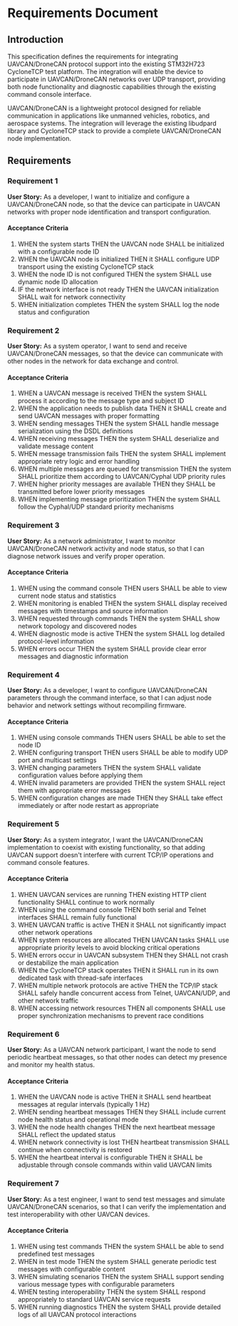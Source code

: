 # Requirements Document

## Introduction

This specification defines the requirements for integrating UAVCAN/DroneCAN protocol support into the existing STM32H723 CycloneTCP test platform. The integration will enable the device to participate in UAVCAN/DroneCAN networks over UDP transport, providing both node functionality and diagnostic capabilities through the existing command console interface.

UAVCAN/DroneCAN is a lightweight protocol designed for reliable communication in applications like unmanned vehicles, robotics, and aerospace systems. The integration will leverage the existing libudpard library and CycloneTCP stack to provide a complete UAVCAN/DroneCAN node implementation.

## Requirements

### Requirement 1

**User Story:** As a developer, I want to initialize and configure a UAVCAN/DroneCAN node, so that the device can participate in UAVCAN networks with proper node identification and transport configuration.

#### Acceptance Criteria

1. WHEN the system starts THEN the UAVCAN node SHALL be initialized with a configurable node ID
2. WHEN the UAVCAN node is initialized THEN it SHALL configure UDP transport using the existing CycloneTCP stack
3. WHEN the node ID is not configured THEN the system SHALL use dynamic node ID allocation
4. IF the network interface is not ready THEN the UAVCAN initialization SHALL wait for network connectivity
5. WHEN initialization completes THEN the system SHALL log the node status and configuration

### Requirement 2

**User Story:** As a system operator, I want to send and receive UAVCAN/DroneCAN messages, so that the device can communicate with other nodes in the network for data exchange and control.

#### Acceptance Criteria

1. WHEN a UAVCAN message is received THEN the system SHALL process it according to the message type and subject ID
2. WHEN the application needs to publish data THEN it SHALL create and send UAVCAN messages with proper formatting
3. WHEN sending messages THEN the system SHALL handle message serialization using the DSDL definitions
4. WHEN receiving messages THEN the system SHALL deserialize and validate message content
5. WHEN message transmission fails THEN the system SHALL implement appropriate retry logic and error handling
6. WHEN multiple messages are queued for transmission THEN the system SHALL prioritize them according to UAVCAN/Cyphal UDP priority rules
7. WHEN higher priority messages are available THEN they SHALL be transmitted before lower priority messages
8. WHEN implementing message prioritization THEN the system SHALL follow the Cyphal/UDP standard priority mechanisms

### Requirement 3

**User Story:** As a network administrator, I want to monitor UAVCAN/DroneCAN network activity and node status, so that I can diagnose network issues and verify proper operation.

#### Acceptance Criteria

1. WHEN using the command console THEN users SHALL be able to view current node status and statistics
2. WHEN monitoring is enabled THEN the system SHALL display received messages with timestamps and source information
3. WHEN requested through commands THEN the system SHALL show network topology and discovered nodes
4. WHEN diagnostic mode is active THEN the system SHALL log detailed protocol-level information
5. WHEN errors occur THEN the system SHALL provide clear error messages and diagnostic information

### Requirement 4

**User Story:** As a developer, I want to configure UAVCAN/DroneCAN parameters through the command interface, so that I can adjust node behavior and network settings without recompiling firmware.

#### Acceptance Criteria

1. WHEN using console commands THEN users SHALL be able to set the node ID
2. WHEN configuring transport THEN users SHALL be able to modify UDP port and multicast settings
3. WHEN changing parameters THEN the system SHALL validate configuration values before applying them
4. WHEN invalid parameters are provided THEN the system SHALL reject them with appropriate error messages
5. WHEN configuration changes are made THEN they SHALL take effect immediately or after node restart as appropriate

### Requirement 5

**User Story:** As a system integrator, I want the UAVCAN/DroneCAN implementation to coexist with existing functionality, so that adding UAVCAN support doesn't interfere with current TCP/IP operations and command console features.

#### Acceptance Criteria

1. WHEN UAVCAN services are running THEN existing HTTP client functionality SHALL continue to work normally
2. WHEN using the command console THEN both serial and Telnet interfaces SHALL remain fully functional
3. WHEN UAVCAN traffic is active THEN it SHALL not significantly impact other network operations
4. WHEN system resources are allocated THEN UAVCAN tasks SHALL use appropriate priority levels to avoid blocking critical operations
5. WHEN errors occur in UAVCAN subsystem THEN they SHALL not crash or destabilize the main application
6. WHEN the CycloneTCP stack operates THEN it SHALL run in its own dedicated task with thread-safe interfaces
7. WHEN multiple network protocols are active THEN the TCP/IP stack SHALL safely handle concurrent access from Telnet, UAVCAN/UDP, and other network traffic
8. WHEN accessing network resources THEN all components SHALL use proper synchronization mechanisms to prevent race conditions

### Requirement 6

**User Story:** As a UAVCAN network participant, I want the node to send periodic heartbeat messages, so that other nodes can detect my presence and monitor my health status.

#### Acceptance Criteria

1. WHEN the UAVCAN node is active THEN it SHALL send heartbeat messages at regular intervals (typically 1 Hz)
2. WHEN sending heartbeat messages THEN they SHALL include current node health status and operational mode
3. WHEN the node health changes THEN the next heartbeat message SHALL reflect the updated status
4. WHEN network connectivity is lost THEN heartbeat transmission SHALL continue when connectivity is restored
5. WHEN the heartbeat interval is configurable THEN it SHALL be adjustable through console commands within valid UAVCAN limits

### Requirement 7

**User Story:** As a test engineer, I want to send test messages and simulate UAVCAN/DroneCAN scenarios, so that I can verify the implementation and test interoperability with other UAVCAN devices.

#### Acceptance Criteria

1. WHEN using test commands THEN the system SHALL be able to send predefined test messages
2. WHEN in test mode THEN the system SHALL generate periodic test messages with configurable content
3. WHEN simulating scenarios THEN the system SHALL support sending various message types with configurable parameters
4. WHEN testing interoperability THEN the system SHALL respond appropriately to standard UAVCAN service requests
5. WHEN running diagnostics THEN the system SHALL provide detailed logs of all UAVCAN protocol interactions